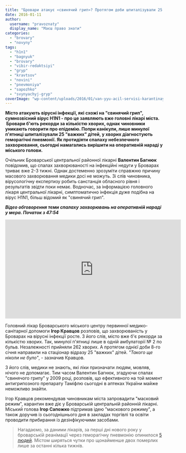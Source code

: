 ```yaml
---
title: "Бровари атакує «свинячий грип»? Протягом доби шпиталізували 25 «важких» дітей"
date: 2016-01-11
author: 
  username: "pravoznaty"
  display_name: "Маєш право знати"
categories: 
  - "brovary"
  - "novyny"
tags: 
  - "h1n1"
  - "bagnyuk"
  - "brovary"
  - "vibir-redaktsiyi"
  - "gryp"
  - "kravtsov"
  - "novini"
  - "pnevmoniya"
  - "sapozhko"
  - "svynyachyj-gryp"
coverImage: "wp-content/uploads/2016/01/van-yyu-acil-servisi-karantinaya-kapatildi-iddilari-yalanlandi-1.jpg"
---
```


**Місто атакують вірусні інфекції, які схожі на "свинячий грип", сумнозвісний вірус H1N1 - про це заявляють вже головні лікарі міста.  Бровари б'ють рекорди за кількістю хворих, однак чиновники уникають говорити про епідемію. Попри канікули, лише минулої п'ятниці шпиталізували 25 "важких" дітей, у хворих діагностують геморагічні пневмонії. Як протидіяти спалаху небезпечного захворювання, сьогодні намагались вирішити на оперативній нараді у міського голови.** 

Очільник Броварської центральної районної лікарні **Валентин Багнюк** повідомив, що спалах захворюваності на інфекційні недуги у Броварах триває вже 2-3 тижні. Однак достеменно зрозуміти справжню причину масового захворювання медики досі не можуть. Зі слів чиновника, вірусологічну експертизу робить санстанція обласного рівня і результатів звідти поки немає. Водночас, за інформацією головного лікаря центральної лікарні, симптоматично інфекція дуже подібна на вірус H1N1, більш відомий як "свинячий грип".

**_Відео обговорення теми спалаху захворювань на оперативній нараді у мера. Початок з 47:54_**

<iframe src="https://www.youtube.com/embed/_fg826gqy_A" width="560" height="315" frameborder="0" allowfullscreen="allowfullscreen"></iframe>

Головний лікар Броварського міського центру первинної медико-санітарної допомоги **Ігор Кравцов** розповів, що захворюваність у Броварах на вірусні інфекції росте. З його слів, місто вже б'є рекорди за кількістю хворих. Так, минулої п'ятниці лише в одній амбулаторії № 2 по бульв. Незалежності прийняли 262 хворих. А протягом однієї доби 8-го січня направили на стаціонар відразу 25 "важких" дітей. _"Такого ще ніколи не було"_, - зазначив Кравцов.

З його слів, медики не знають, які ліки призначати людям, мовляв, нічого не допомагає. Тим часом Валентин Багнюк, згадуючи спалах "свинячого грипу" у 2009 році, розповів, що ефективного на той момент антигрипозного препарату Таміфлю сьогодні в аптеках України майже неможливо знайти.

Ігор Кравцов рекомендував чиновникам міста запровадити "масковий режим", карантин вже діє у Броварській центральній районній лікарні. Міський голова **Ігор Сапожко** підтримав ідею "маскового режиму", а також доручив із сьогоднішнього дня в закладах торгівлі та освіти проводити прибирання із дезінфікуючими засобами.

> Нагадаємо, за даними лікарів, за перші дні нового року у броварській реанімації через геморагічну пневмонію опинилося [5 людей](https://mpz.brovary.org/brovarchan-atakuye-nebezpechna-pnevmoniya-5-lyudej-u-reanimatsiyi/). Містом ширяться чутки про щонайменше двох померлих лише за останні кілька тижнів.
